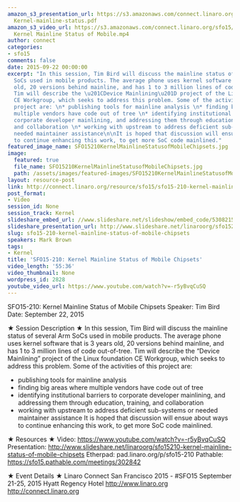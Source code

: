 ```yaml
---
amazon_s3_presentation_url: https://s3.amazonaws.com/connect.linaro.org/sfo15/Presentations/09-22-Tuesday/SFO15-210-
  Kernel-mainline-status.pdf
amazon_s3_video_url: https://s3.amazonaws.com/connect.linaro.org/sfo15/Videos/09-22-Tuesday/SFO15-210
  Kernel Mainline Status of Mobile.mp4
author: connect
categories:
- sfo15
comments: false
date: 2015-09-22 00:00:00
excerpt: "In this session, Tim Bird will discuss the mainline status of several Arm
  SoCs used in mobile products. The average phone uses kernel software that is 3 years
  old, 20 versions behind mainline, and has 1 to 3 million lines of code out-of-tree.
  Tim will describe the \u201CDevice Mainlining\u201D project of the Linux Foundation
  CE Workgroup, which seeks to address this problem. Some of the activities of this
  project are: \n* publishing tools for mainline analysis \n* finding big areas where
  multiple vendors have code out of tree \n* identifying institutional barriers to
  corporate developer mainlining, and addressing them through education, training,
  and collaboration \n* working with upstream to address deficient sub-systems or
  needed maintainer assistance\n\nIt is hoped that discussion will ensue about ways
  to continue enhancing this work, to get more SoC code mainlined."
featured_image_name: SFO15210KernelMainlineStatusofMobileChipsets.jpg
image:
  featured: true
  file_name: SFO15210KernelMainlineStatusofMobileChipsets.jpg
  path: /assets/images/featured-images/SFO15210KernelMainlineStatusofMobileChipsets.jpg
layout: resource-post
link: http://connect.linaro.org/resource/sfo15/sfo15-210-kernel-mainline-status-of-mobile-chipsets/
post_format:
- Video
session_id: None
session_track: Kernel
slideshare_embed_url: //www.slideshare.net/slideshow/embed_code/53082150
slideshare_presentation_url: http://www.slideshare.net/linaroorg/sfo15210-kernel-mainline-status-of-mobile-chipsets
slug: sfo15-210-kernel-mainline-status-of-mobile-chipsets
speakers: Mark Brown
tags:
- Kernel
title: 'SFO15-210: Kernel Mainline Status of Mobile Chipsets'
video_length: '55:36'
video_thumbnail: None
wordpress_id: 2828
youtube_video_url: https://www.youtube.com/watch?v=-r5yBvqCuSQ
---
```


SFO15-210: Kernel Mainline Status of Mobile Chipsets
Speaker:  Tim Bird
Date: September 22, 2015

★ Session Description ★
In this session, Tim Bird will discuss the mainline status of several Arm SoCs used in mobile products. The average phone uses kernel software that is 3 years old, 20 versions behind mainline, and has 1 to 3 million lines of code out-of-tree. Tim will describe the “Device Mainlining” project of the Linux foundation CE Workgroup, which seeks to address this problem. Some of the activities of this project are: 
* publishing tools for mainline analysis 
* finding big areas where multiple vendors have code out of tree 
* identifying institutional barriers to corporate developer mainlining, and addressing them through education, training, and collaboration 
* working with upstream to address deficient sub-systems or needed maintainer assistance
It is hoped that discussion will ensue about ways to continue enhancing this work, to get more SoC code mainlined.

★ Resources ★ 
Video: https://www.youtube.com/watch?v=-r5yBvqCuSQ
Presentation:  http://www.slideshare.net/linaroorg/sfo15210-kernel-mainline-status-of-mobile-chipsets
Etherpad: pad.linaro.org/p/sfo15-210
Pathable: https://sfo15.pathable.com/meetings/302842                           

★ Event Details ★ 
Linaro Connect San Francisco 2015 - #SFO15 
September 21-25, 2015 
Hyatt Regency Hotel 
http://www.linaro.org
http://connect.linaro.org